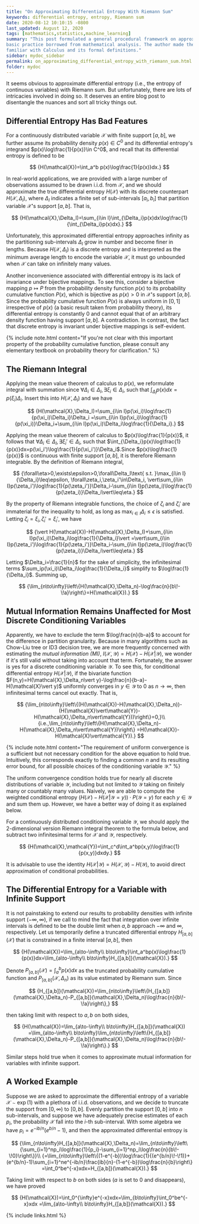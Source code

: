 ```yaml
---
title: "On Approximating Differential Entropy With Riemann Sum"
keywords: differential entropy, entropy, Riemann sum
date: 2020-08-12 10:10:15 -0800
last_updated: August 12, 2020
tags: [mathematics,statistics,machine_learning]
summary: "This post formulated a general procedural framework on approximating differential entropy with Riemann sum, a
basic practice borrowed from mathematical analysis. The author made the loose assumption that intended readers should be
familiar with Calculus and its formal definitions."
sidebar: mydoc_sidebar
permalink: on_approximating_differential_entropy_with_riemann_sum.html
folder: mydoc
---
```


It seems obvious to approximate differential entropy (i.e., the entropy of continuous variables) with Riemann sum. But
unfortunately, there are lots of intricacies involved in doing so. It deserves an entire blog post to disentangle the
nuances and sort all tricky things out.

## Differential Entropy Has Bad Features
For a continuously distributed variable $\mathcal{X}$ with finite support $[a,b]$, we further assume its probability
density $p(x)\in C^0$ and its differential entropy's integrand $p(x)\log\frac{1}{p(x)}\in C^0$, and recall that its
differential entropy is defined to be

$$
  {H(\mathcal{X})=\int_a^b p(x)\log\frac{1}{p(x)}dx.}
$$

In real-world applications, we are provided with a large number of observations assumed to be drawn i.i.d. from
$\mathcal{X}$, and we should approximate the true differential entropy $H(\mathcal{X})$ with its discrete counterpart
$H(\mathcal{X},\Delta_I)$, where $\Delta_I$ indicates a finite set of sub-intervals $[a_i,b_i]$ that partition variable
$\mathcal{X}$'s support $[a,b]$. That is,

$$
  {H(\mathcal{X},\Delta_I)=\sum_{i\in I}\int_{\Delta_i}p(x)dx\log\frac{1}{\int_{\Delta_i}p(x)dx}.}
$$

Unfortunately, this approximated differential entropy approaches infinity as the partitioning sub-intervals $\Delta_I$
grow in number and become finer in lengths. Because $H(\mathcal{X},\Delta_I)$ is a discrete entropy and is interpreted
as the minimum average length to encode the variable $\mathcal{X}$, it must go unbounded when $\mathcal{X}$ can take on
infinitely many values.

Another inconvenience associated with differential entropy is its lack of invariance under bijective mappings. To see
this, consider a bijective mapping $p\mapsto P$ from the probability density function $p(x)$ to its probability
cumulative function $P(x)$, which is bijective as $p(x)>0$ in $\mathcal{X}$'s support $[a,b]$. Since the probability
cumulative function $P(x)$ is always uniform in $[0,1]$ irrespective of $p(x)$ (a basic result taken from probability
theory), its differential entropy is constantly $0$ and cannot equal that of an arbitrary density function having
support $[a,b]$. A contradiction. In contrast, the fact that discrete entropy is invariant under bijective mappings is
self-evident.

{% include note.html content="If you're not clear with this important property of the probability cumulative function,
please consult any elementary textbook on probability theory for clarification." %}

## The Riemann Integral
Applying the mean value theorem of calculus to $p(x)$, we reformulate integral with summation since
$\forall\Delta_i\in\Delta_I, \exists\xi_i\in\Delta_i$, such that $\int_{\Delta_i}p(x)dx=p(\xi_i)\Delta_i$. Insert this
into $H(\mathcal{X},\Delta_I)$ and we have

$$
  {H(\mathcal{X},\Delta_I)=\sum_{i\in I}p(\xi_i)\log\frac{1}{p(\xi_i)\Delta_i}\Delta_i
  =\sum_{i\in I}p(\xi_i)\log\frac{1}{p(\xi_i)}\Delta_i+\sum_{i\in I}p(\xi_i)\Delta_i\log\frac{1}{\Delta_i}.}
$$

Applying the mean value theorem of calculus to $p(x)\log\frac{1}{p(x)}$, it follows that
$\forall\Delta_i\in\Delta_I,\exists\xi_i'\in\Delta_i$, such that
$\int_{\Delta_i}p(x)\log\frac{1}{p(x)}dx=p(\xi_i')\log\frac{1}{p(\xi_i')}\Delta_i$.Since $p(x)\log\frac{1}{p(x)}$ is
continuous with finite support $[a,b]$, it is therefore Riemann integrable. By the definition of Riemann integral,

$$
  {\forall\eta>0,\exists\epsilon>0,\forall\Delta_I\text{ s.t. }\max_{i\in I}{\Delta_i}\leq\epsilon, \forall\zeta_i,\zeta_i'\in\Delta_i,
  \vert\sum_{i\in I}p(\zeta_i')\log\frac{1}{p(\zeta_i')}\Delta_i-\sum_{i\in I}p(\zeta_i)\log\frac{1}{p(\zeta_i)}\Delta_i\vert\leq\eta.}
$$

By the property of Riemann integrable functions, the choice of $\zeta_i$ and $\zeta_i'$ are immaterial for the
inequality to hold, as long as $\max_{i\in I}\Delta_i\leq\epsilon$ is satisfied. Letting
$\zeta_i=\xi_i,\zeta_i'=\xi_i'$, we have

$$
  {\vert H(\mathcal{X})-H(\mathcal{X},\Delta_I)+\sum_{i\in I}p(\xi_i)\Delta_i\log\frac{1}{\Delta_i}\vert
  =\vert\sum_{i\in I}p(\zeta_i')\log\frac{1}{p(\zeta_i')}\Delta_i-\sum_{i\in I}p(\zeta_i)\log\frac{1}{p(\zeta_i)}\Delta_i\vert\leq\eta.}
$$

Letting $\Delta_i=\frac{1}{n}$ for the sake of simplicity, the infinitesimal terms
$\sum_ip(\xi_i)\Delta_i\log\frac{1}{\Delta_i}$ simplify to $\log\frac{1}{\Delta_i}$. Summing up,

$$
  {\lim_{n\to\infty}\left\{H(\mathcal{X},\Delta_n)-\log\frac{n}{b\!-\!a}\right\}=H(\mathcal{X}).}
$$

## Mutual Information Remains Unaffected for Most Discrete Conditioning Variables
Apparently, we have to exclude the term $\log\frac{n}{b-a}$ to account for the difference in partition granularity.
Because in many algorithms such as Chow-Liu tree or ID3 decision tree, we are more frequently concerned with estimating
the *mutual information (MI)*, $I(\mathcal{X},\mathcal{Y})=H(\mathcal{X})-H(\mathcal{X}\vert\mathcal{Y})$, we wonder if
it's still valid without taking into account that term. Fortunately, the answer is yes for a discrete conditioning
variable $\mathcal{Y}$. To see this, for conditional differential entropy $H(\mathcal{X}\vert\mathcal{Y})$, if the
bivariate function $F(n,y)=H(\mathcal{X},\Delta_n\vert y)-\log\frac{n}{b-a}-H(\mathcal{X}\vert y)$ uniformly converges
in $y\in\mathcal{Y}$ to $0$ as $n\to\infty$, then infinitesimal terms cancel out exactly. That is,

$$
  {\lim_{n\to\infty}\left\{(H(\mathcal{X})-H(\mathcal{X},\Delta_n))-(H(\mathcal{X}\vert\mathcal{Y})-H(\mathcal{X},\Delta_n\vert\mathcal{Y}))\right\}=0,}\\
  {i.e.,\lim_{n\to\infty}\left\{H(\mathcal{X},\Delta_n)-H(\mathcal{X},\Delta_n\vert\mathcal{Y})\right\}
  =H(\mathcal{X})-H(\mathcal{X}\vert\mathcal{Y}).}
$$

{% include note.html content="The requirement of uniform convergence is a sufficient but not necessary condition for
the above equation to hold true. Intuitively, this corresponds exactly to finding a common $n$ and its resulting error
bound, for all possible choices of the conditioning variable $\mathcal{Y}$." %}

The uniform convergence condition holds true for nearly all discrete distributions of variable $\mathcal{Y}$, including
but not limited to $\mathcal{Y}$ taking on finitely many or countably many values. Naively, we are able to compute the
weighted conditional entropy $(H(\mathcal{X})-H(\mathcal{X}\vert\mathcal{Y}=y))\cdot P(\mathcal{Y}=y)$ for each
$y\in\mathcal{Y}$ and sum them up. However, we have a better way of doing it as explained below.

For a continuously distributed conditioning variable $\mathcal{Y}$, we should apply the 2-dimensional version Riemann
integral theorem to the formula below, and subtract two infinitesimal terms for $\mathcal{X}$ and $\mathcal{Y}$,
respectively.

$$
  {H(\mathcal{X},\mathcal{Y})=\int_c^d\int_a^bp(x,y)\log\frac{1}{p(x,y)}dxdy.}
$$

It is advisable to use the identity $H(\mathcal{X}\vert\mathcal{Y})=H(\mathcal{X},\mathcal{Y})-H(\mathcal{Y})$, to avoid
direct approximation of conditional probabilities.

## The Differential Entropy for a Variable with Infinite Support
It is not painstaking to extend our results to probability densities with infinite support $(-\infty,\infty)$, if we
call to mind the fact that integration over infinite intervals is defined to be the double limit when $a,b$ approach
$-\infty$ and $\infty$, respectively. Let us temporarily define a truncated differential entropy
$H_{[a,b]}(\mathcal{X})$ that is constrained in a finite interval $[a,b]$, then

$$
  {H(\mathcal{X})=\lim_{a\to-\infty\\ b\to\infty}\int_a^bp(x)\log\frac{1}{p(x)}dx=\lim_{a\to-\infty\\ b\to\infty}H_{[a,b]}(\mathcal{X}).}
$$

Denote $P_{[a,b]}(\mathcal{X})=\int_a^bp(x)dx$ as the truncated probability cumulative function and
$P_{[a,b]}(\mathcal{X},\Delta_n)$ as its value estimated by Riemann sum. Since

$$
  {H_{[a,b]}(\mathcal{X})=\lim_{n\to\infty}\left\{H_{[a,b]}(\mathcal{X},\Delta_n)-P_{[a,b]}(\mathcal{X},\Delta_n)\log\frac{n}{b\!-\!a}\right\},}
$$

then taking limit with respect to $a,b$ on both sides,

$$
  {H(\mathcal{X})=\lim_{a\to-\infty\\ b\to\infty}H_{[a,b]}(\mathcal{X})
  =\lim_{a\to-\infty\\ b\to\infty}\lim_{n\to\infty}\left\{H_{[a,b]}(\mathcal{X},\Delta_n)-P_{[a,b]}(\mathcal{X},\Delta_n)\log\frac{n}{b\!-\!a}\right\}.}
$$

Similar steps hold true when it comes to approximate mutual information for variables with infinite support.

## A Worked Example
Suppose we are asked to approximate the differential entropy of a variable $\mathcal{X}\sim\exp(1)$ with a plethora of
i.i.d. observations, and we decide to truncate the support from $[0,\infty)$ to $[0,b]$. Evenly partition the support
$[0,b]$ into $n$ sub-intervals, and suppose we have adequately precise estimates of each $p_i$, the probability
$\mathcal{X}$ fall into the $i$-th sub-interval. With some algebra we have $p_i=e^{-ib/n}(e^{b/n}-1)$, and then the
approximated differential entropy is

$$
  {\lim_{n\to\infty}H_{[a,b]}(\mathcal{X},\Delta_n)=\lim_{n\to\infty}\left\{\sum_{i=1}^np_i\log\frac{1}{p_i}-\sum_{i=1}^np_i\log\frac{n}{b\!-\!0}\right\}}\\
  {=\lim_{n\to\infty}\left\{(1-e^{-b})\log\frac{1}{(e^{b/n}\!-\!1)}+(e^{b/n}-1)\sum_{i=1}^ne^{-ib/n}\frac{ib}{n}-(1-e^{-b})\log\frac{n}{b}\right\}
  =\int_0^be^{-x}xdx=H_{[a,b]}(\mathcal{X}).}
$$

Taking limit with respect to $b$ on both sides ($a$ is set to $0$ and disappears), we have proved

$$
  {H(\mathcal{X})=\int_0^{\infty}e^{-x}xdx=\lim_{b\to\infty}\int_0^be^{-x}xdx
  =\lim_{a\to-\infty\\ b\to\infty}H_{[a,b]}(\mathcal{X}).}
$$

{% include links.html %}
